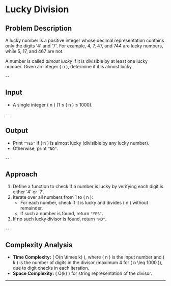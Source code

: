 # Lucky Division


## Problem Description

A lucky number is a positive integer whose decimal representation contains only the digits '4' and '7'. For example, 4, 7, 47, and 744 are lucky numbers, while 5, 17, and 467 are not.

A number is called *almost lucky* if it is divisible by at least one lucky number.
Given an integer \( n \), determine if it is almost lucky.

--

## Input

- A single integer \( n \) (1 ≤ \( n \) ≤ 1000).

--

## Output

- Print `"YES"` if \( n \) is almost lucky (divisible by any lucky number).
- Otherwise, print `"NO"`.

--

## Approach

1. Define a function to check if a number is lucky by verifying each digit is either '4' or '7'.  
2. Iterate over all numbers from 1 to \( n \):  
   - For each number, check if it is lucky and divides \( n \) without remainder.  
   - If such a number is found, return `"YES"`.  
3. If no such lucky divisor is found, return `"NO"`.

--

## Complexity Analysis

- **Time Complexity:** \( O(n \times k) \), where \( n \) is the input number and \( k \) is the number of digits in the divisor (maximum 4 for \( n \leq 1000 \)), due to digit checks in each iteration.
- **Space Complexity:** \( O(k) \) for string representation of the divisor.

---
